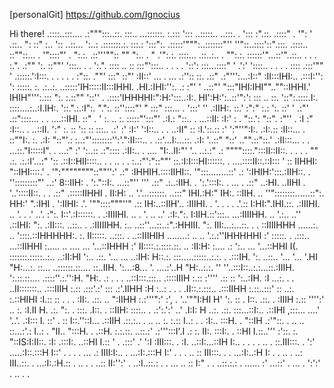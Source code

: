 [personalGit] https://github.com/Ignocius

Hi there!
                             .::::..:::....
                           .:""":::..::.  :::..
                       ...::::::.     :.::: ':::
                   ..:::::.. ..:::.  .  '::: :".::.
                 .::::" . '": ' .::.. ": ::" :.. '::
               ..::...  ':..: .:::::::.:. :::.: ':::":.
            .:::::'""":..:::::::"''  ''"::..::::'::".:::.
         .::::..   ::""::... .            '"::::"' . ":.:.
        .::'''"":: ""  ":..  .                "      .'":.:.
        ::::...   .::..:.. .                            "":.:.
       ::::::'"...::'"..::.. . .                         . :.".
     .:""  ':. ::""'  ':::..  .                         .  ':.".
    ::::   ..  ::  :::"':::.. .     .                  .  . '::':
    :::...::::" ' .':' '::::.. .      .             .     .  ::::
    .:::'""   ' .:::::.':I:::.  .         .      .      .  . :"::.
   .""'  :::"   ::"'    :II::'     ...         .        ... .:''::
  ::.   .::"  .:"''':...:I::"  :II:::IHI:..          .:::I:'':  ':
  :::::. :.  .:..:.  ..:::::'IH:::::II:::IHHI.    .HI.:IHI:'':. .:
 :"'   '    ..::"'    ":::"IHI:IHI""..""::IHHI.'  IHIH"''':.::: ":.
:.::""    '::''  .   .::::'IHHHHI:":H:':::..:I:.  HI':H:':..::'":':
:::  ..    ::. '::":.::::.I:. ::::....:..:I.IH:.  '::.".:.:I":. ".":.
::''::::"'  "   :::" :::...  . ':::' ''  .:IIH:.   ::.' :":" :.:   ':.
::'   '   .:"' .::"::::... .      .   ....::IHI.   ::"  . '  :. ..   :.
:::::"':::"'  .:I.: "::.. .             ...::II:   :I:'      : .  "::.':
"::". :"''  . :I :" :I::.. .              ..::II.  ':"       :. :: ':: ::
 :::.. .:' :' :I:'  ':I::.. .            . ..:II"   ::       :I.'::.:: :'
 ':"''":I:.  .:I:.:: :II::... .           ::""I:.   :.      .:I: "::"'.:
  :..:"'::::::::'':'.":II:::.. .        .::'...I:...::.     .:I:  '..::"
  "::' .."".::"::.'  .:II:::... . .   ...::."I:::::I". .   ...:"   :'
   ':..::  .:"::::   .:II:..     .   .... "I:..II:"' '.. ..:.:"   .:
     """"::::.":::II::II::. .         .  .  .  ""    .:. .:.:I'...:"
          ':: .::I::HII::::.. .     .       ..  .  .  :..:"':"::""'
           ::.:I:I:::HI::::::. .    ....::::II::.::I::: '  ::
           IIHHI: "::IHI::::.'   .  '":""""""""::""'':'   .:"
           :IHHIH.::::IIHI::.         '":::........::'    .:
           ':IHIH:':::.:IIH::. .         '':::::::::"'  ..:'
            8::IIH: . ':."::I:.       ...::"''     ''' .::"
           .:..:IIH. . ':.':::I:. .  ...            . .::"
       ..:HI. ..IIHI  .  '..'::::II::.    .       .  .::"
 .:::::IIHHI .  II:H: ..   '.'...::::::.         ..:::"
IHI.:H:" IH:.   ::IIH. ..      ''"::::::::......::":.
HH:' ".:IHI .   ':IIHI: .'.        '""::::"""''"  .::
IH:..::IIH'..    :IIIHI. . '.    .   .    .     .'.::
I:HI:".IHI.::.   .:IIIHI. ..  '.    .  .'     ..'. :":.
I::'.:I::::::. . .:IIIIHI. .. . '.   ..     ..'  .:I:.":.
 I:IIH.::':::.. ...:IIIIHH.  ..    '.:.. ..''   .::IHI: ":.
.:II:::. ..::.. . .:IIIIIHH.  :.. ..::''...::..:".:HHIII. ":.
III:...:...::. . . ::IIIIHHH  ......:. ..  '::::.::IHHHHH:. :.
II:::::. ..:::. . ..::IIIHIH ........: .. .. '.:.:''IHHHHHI :'
 :::::. . .:::..  ...::IIHHI :..... .. .... ... '...::IHHH :'
II::::.:.::::.::.  .. :II:H: :....  .:  ':.. ... '...::HHI I(.
:::::::.:::::..:..  ..:II:HI ':..  .::.  '... ...   ..:IH: H::.:.
:::.....:::::..:.:. . .:::IH. ':. ..::..  '... '...   '.HI "H:...:.
::... ..::::::.::.... ::..IIH. ':...:8...  '.    ....:'..H  "H:..:.:.
''  ''..:::I::..:.:...::.:IIIH. ':.::.::.... .::::''.:.'':H. "H:. .:  .
   . . ..::I:::.:::.. .::::IIIH  :.:: :'''' .:: ::   ':..:IH. :I ...:.
    . . ..II:::::::..  .:::IIIH  :.::  .:::'.:' :::  .:'.IIHH :H :..: .
     . . .II::.:.:::.. .:::IIHH  :.::..:::' ::  ..:. :.::HIHI :I.:: :: .
      . . :II:. .::. ..  ":IIHH  :.:'''":'  :',  . '..'""I:HI H' ':. ::
       .   I::. .::.  .   :IIIH  :.::   '''':'  ..   :. :I.II H. .:. ":.
      .    :::. .I::. .   ::IIH: ::::..  . .:':.':' ..' .I:I: H ..:. .::.
           :::...::I:..   .::IHI ,:::...  ....'  '..'. .:I::: I. ::' . ::
            I::.''::I...  .::IIH .::.:.. . ..  ..   :.   :.:: I..:  . .
            :I:.. :::H. .  "::IH .:'"::. .  .. ..   ::...:'.: I..:   .
            "II.. ":::H. .  .::H. :.:.::. ..::.:'  .:''':::I'.I .: :.
             II:.  :::I:.  . ::HI I.::..''' :'::.  :.   "::IS:I:II::.
             :I:   .:::I:. ..::HI I.:: '   . .:::' .'    ':I :III:::. .
              :I.   ..::I:...::IH I:.. .  .  .    . .. .  ::.III:::. .
              ':'  .....:I::.:::H I::' . .    . .   ...  .: IIII:I:..
                    . ...:I:.:::H I:' .  .   .      ..   :: III:::. .
                     . ...:I:..:H I: .    . ..       .  ..: III..::.
                      . ...:I:.:H.::      . ..     . . ..:: II:'':'
                        . ..:I..::.:     . .      ... .. :: I:" .
                         . ..::.:.:        .     ......  :'
                           ...::'          .   ... .
                            ':':'          .   ..
                                          .   .
